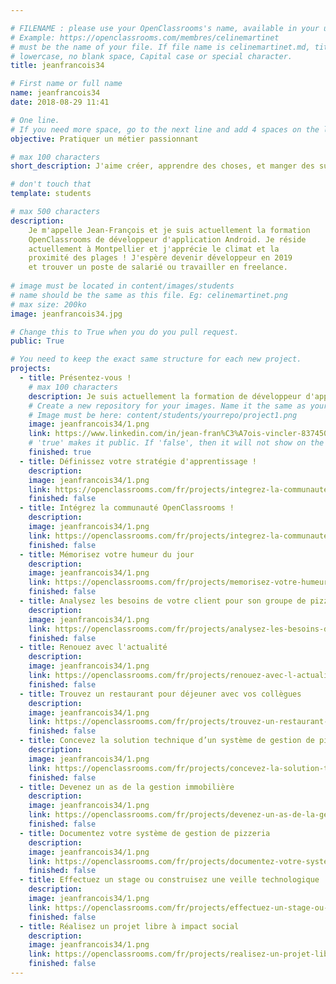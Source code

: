 ```yaml
---

# FILENAME : please use your OpenClassrooms's name, available in your url.
# Example: https://openclassrooms.com/membres/celinemartinet
# must be the name of your file. If file name is celinemartinet.md, title is celinemartinet.
# lowercase, no blank space, Capital case or special character.
title: jeanfrancois34

# First name or full name
name: jeanfrancois34
date: 2018-08-29 11:41

# One line.
# If you need more space, go to the next line and add 4 spaces on the left, as in 'description'.
objective: Pratiquer un métier passionnant

# max 100 characters
short_description: J'aime créer, apprendre des choses, et manger des sushis :-)

# don't touch that
template: students

# max 500 characters
description:
	Je m'appelle Jean-François et je suis actuellement la formation 
	OpenClassrooms de développeur d'application Android. Je réside 
	actuellement à Montpellier et j'apprécie le climat et la 
	proximité des plages ! J'espère devenir développeur en 2019
	et trouver un poste de salarié ou travailler en freelance. 
 
# image must be located in content/images/students
# name should be the same as this file. Eg: celinemartinet.png
# max size: 200ko
image: jeanfrancois34.jpg

# Change this to True when you do you pull request.
public: True

# You need to keep the exact same structure for each new project.
projects:
  - title: Présentez-vous !
    # max 100 characters
    description: Je suis actuellement la formation de développeur d'application android.                                            
    # Create a new repository for your images. Name it the same as your nickname and profile picture.
    # Image must be here: content/students/yourrepo/project1.png
    image: jeanfrancois34/1.png
    link: https://www.linkedin.com/in/jean-fran%C3%A7ois-vincler-837450154/
    # 'true' makes it public. If 'false', then it will not show on the website.
    finished: true
  - title: Définissez votre stratégie d'apprentissage ! 	
    description: 
    image: jeanfrancois34/1.png
    link: https://openclassrooms.com/fr/projects/integrez-la-communaute-openclassrooms
    finished: false
  - title: Intégrez la communauté OpenClassrooms ! 
    description: 
    image: jeanfrancois34/1.png
    link: https://openclassrooms.com/fr/projects/integrez-la-communaute-openclassrooms
    finished: false
  - title: Mémorisez votre humeur du jour 	
    description: 
    image: jeanfrancois34/1.png
    link: https://openclassrooms.com/fr/projects/memorisez-votre-humeur-du-jour
    finished: false
  - title: Analysez les besoins de votre client pour son groupe de pizzerias 
    description: 
    image: jeanfrancois34/1.png
    link: https://openclassrooms.com/fr/projects/analysez-les-besoins-de-votre-client-pour-son-groupe-de-pizzerias
    finished: false
  - title: Renouez avec l'actualité 
    description: 
    image: jeanfrancois34/1.png
    link: https://openclassrooms.com/fr/projects/renouez-avec-l-actualite
    finished: false
  - title: Trouvez un restaurant pour déjeuner avec vos collègues 	
    description: 
    image: jeanfrancois34/1.png
    link: https://openclassrooms.com/fr/projects/trouvez-un-restaurant-pour-dejeuner-avec-vos-collegues
    finished: false
  - title: Concevez la solution technique d’un système de gestion de pizzeria
    description: 
    image: jeanfrancois34/1.png
    link: https://openclassrooms.com/fr/projects/concevez-la-solution-technique-d-un-systeme-de-gestion-de-pizzeria
    finished: false
  - title: Devenez un as de la gestion immobilière 
    description: 
    image: jeanfrancois34/1.png
    link: https://openclassrooms.com/fr/projects/devenez-un-as-de-la-gestion-immobiliere
    finished: false
  - title: Documentez votre système de gestion de pizzeria 	
    description: 
    image: jeanfrancois34/1.png
    link: https://openclassrooms.com/fr/projects/documentez-votre-systeme-de-gestion-de-pizzeria
    finished: false
  - title: Effectuez un stage ou construisez une veille technologique 	
    description: 
    image: jeanfrancois34/1.png
    link: https://openclassrooms.com/fr/projects/effectuez-un-stage-ou-construisez-une-veille-technologique
    finished: false
  - title: Réalisez un projet libre à impact social 
    description: 
    image: jeanfrancois34/1.png
    link: https://openclassrooms.com/fr/projects/realisez-un-projet-libre-a-impact-social-1
    finished: false
---
```

